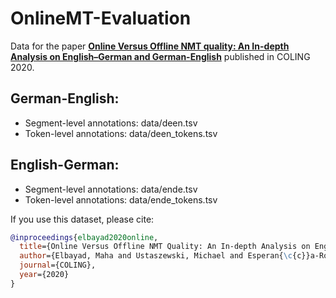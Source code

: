 # OnlineMT-Evaluation
Data for the paper
**[Online Versus Offline NMT quality: An In-depth Analysis on English–German and German-English](https://arxiv.org/abs/2006.00814)**
published in COLING 2020.


## German-English:
- Segment-level annotations: data/deen.tsv  
- Token-level annotations: data/deen_tokens.tsv  

## English-German:
- Segment-level annotations: data/ende.tsv  
- Token-level annotations: data/ende_tokens.tsv  


If you use this dataset, please cite:

```bibtex
@inproceedings{elbayad2020online,
  title={Online Versus Offline NMT Quality: An In-depth Analysis on English-German and German-English},
  author={Elbayad, Maha and Ustaszewski, Michael and Esperan{\c{c}}a-Rodier, Emmanuelle and Manquat, Francis Brunet and Besacier, Laurent},
  journal={COLING},
  year={2020}
}
 
```

